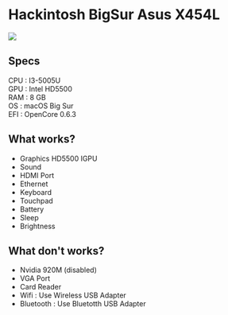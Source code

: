 # Hackintosh BigSur Asus X454L

<img src="https://i.imgur.com/F7DAQsQ.png" />

## Specs
CPU : I3-5005U  
GPU : Intel HD5500  
RAM : 8 GB  
OS : macOS Big Sur  
EFI : OpenCore 0.6.3  

## What works?
* Graphics HD5500 IGPU
* Sound
* HDMI Port
* Ethernet
* Keyboard
* Touchpad
* Battery
* Sleep
* Brightness

## What don't works?
* Nvidia 920M (disabled)
* VGA Port
* Card Reader
* Wifi : Use Wireless USB Adapter
* Bluetooth : Use Bluetotth USB Adapter
